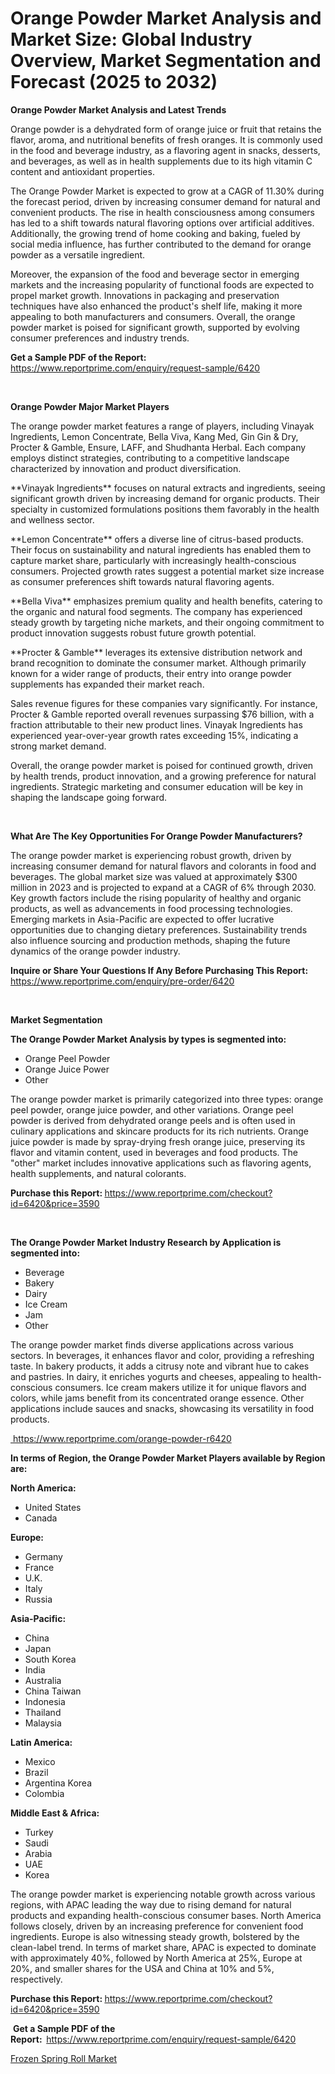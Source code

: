 <p><h1>Orange Powder Market Analysis and Market Size: Global Industry Overview, Market Segmentation and Forecast (2025 to 2032)</h1></p><p><strong>Orange Powder Market Analysis and Latest Trends</strong></p>
<p><p>Orange powder is a dehydrated form of orange juice or fruit that retains the flavor, aroma, and nutritional benefits of fresh oranges. It is commonly used in the food and beverage industry, as a flavoring agent in snacks, desserts, and beverages, as well as in health supplements due to its high vitamin C content and antioxidant properties.</p><p>The Orange Powder Market is expected to grow at a CAGR of 11.30% during the forecast period, driven by increasing consumer demand for natural and convenient products. The rise in health consciousness among consumers has led to a shift towards natural flavoring options over artificial additives. Additionally, the growing trend of home cooking and baking, fueled by social media influence, has further contributed to the demand for orange powder as a versatile ingredient. </p><p>Moreover, the expansion of the food and beverage sector in emerging markets and the increasing popularity of functional foods are expected to propel market growth. Innovations in packaging and preservation techniques have also enhanced the product's shelf life, making it more appealing to both manufacturers and consumers. Overall, the orange powder market is poised for significant growth, supported by evolving consumer preferences and industry trends.</p></p>
<p><strong>Get a Sample PDF of the Report:&nbsp;</strong> <a href="https://www.reportprime.com/enquiry/request-sample/6420?utm_campaign=1894&utm_medium=2&utm_source=Github&utm_content=ia&utm_term=19032025&utm_id=orange-powder">https://www.reportprime.com/enquiry/request-sample/6420</a></p>
<p>&nbsp;</p>
<p><strong>Orange Powder Major Market Players</strong></p>
<p><p>The orange powder market features a range of players, including Vinayak Ingredients, Lemon Concentrate, Bella Viva, Kang Med, Gin Gin & Dry, Procter & Gamble, Ensure, LAFF, and Shudhanta Herbal. Each company employs distinct strategies, contributing to a competitive landscape characterized by innovation and product diversification.</p><p>**Vinayak Ingredients** focuses on natural extracts and ingredients, seeing significant growth driven by increasing demand for organic products. Their specialty in customized formulations positions them favorably in the health and wellness sector.</p><p>**Lemon Concentrate** offers a diverse line of citrus-based products. Their focus on sustainability and natural ingredients has enabled them to capture market share, particularly with increasingly health-conscious consumers. Projected growth rates suggest a potential market size increase as consumer preferences shift towards natural flavoring agents.</p><p>**Bella Viva** emphasizes premium quality and health benefits, catering to the organic and natural food segments. The company has experienced steady growth by targeting niche markets, and their ongoing commitment to product innovation suggests robust future growth potential.</p><p>**Procter & Gamble** leverages its extensive distribution network and brand recognition to dominate the consumer market. Although primarily known for a wider range of products, their entry into orange powder supplements has expanded their market reach.</p><p>Sales revenue figures for these companies vary significantly. For instance, Procter & Gamble reported overall revenues surpassing $76 billion, with a fraction attributable to their new product lines. Vinayak Ingredients has experienced year-over-year growth rates exceeding 15%, indicating a strong market demand.</p><p>Overall, the orange powder market is poised for continued growth, driven by health trends, product innovation, and a growing preference for natural ingredients. Strategic marketing and consumer education will be key in shaping the landscape going forward.</p></p>
<p>&nbsp;</p>
<p><strong>What Are The Key Opportunities For Orange Powder Manufacturers?</strong></p>
<p><p>The orange powder market is experiencing robust growth, driven by increasing consumer demand for natural flavors and colorants in food and beverages. The global market size was valued at approximately $300 million in 2023 and is projected to expand at a CAGR of 6% through 2030. Key growth factors include the rising popularity of healthy and organic products, as well as advancements in food processing technologies. Emerging markets in Asia-Pacific are expected to offer lucrative opportunities due to changing dietary preferences. Sustainability trends also influence sourcing and production methods, shaping the future dynamics of the orange powder industry.</p></p>
<p><strong>Inquire or Share Your Questions If Any Before Purchasing This Report:</strong> <a href="https://www.reportprime.com/enquiry/pre-order/6420?utm_campaign=1894&utm_medium=2&utm_source=Github&utm_content=ia&utm_term=19032025&utm_id=orange-powder">https://www.reportprime.com/enquiry/pre-order/6420</a></p>
<p>&nbsp;</p>
<p><strong>Market Segmentation</strong></p>
<p><strong>The Orange Powder Market Analysis by types is segmented into:</strong></p>
<p><ul><li>Orange Peel Powder</li><li>Orange Juice Power</li><li>Other</li></ul></p>
<p><p>The orange powder market is primarily categorized into three types: orange peel powder, orange juice powder, and other variations. Orange peel powder is derived from dehydrated orange peels and is often used in culinary applications and skincare products for its rich nutrients. Orange juice powder is made by spray-drying fresh orange juice, preserving its flavor and vitamin content, used in beverages and food products. The "other" market includes innovative applications such as flavoring agents, health supplements, and natural colorants.</p></p>
<p><strong>Purchase this Report:&nbsp;</strong><a href="https://www.reportprime.com/checkout?id=6420&price=3590&utm_campaign=1894&utm_medium=2&utm_source=Github&utm_content=ia&utm_term=19032025&utm_id=orange-powder">https://www.reportprime.com/checkout?id=6420&price=3590</a></p>
<p>&nbsp;</p>
<p><strong>The Orange Powder Market Industry Research by Application is segmented into:</strong></p>
<p><ul><li>Beverage</li><li>Bakery</li><li>Dairy</li><li>Ice Cream</li><li>Jam</li><li>Other</li></ul></p>
<p><p>The orange powder market finds diverse applications across various sectors. In beverages, it enhances flavor and color, providing a refreshing taste. In bakery products, it adds a citrusy note and vibrant hue to cakes and pastries. In dairy, it enriches yogurts and cheeses, appealing to health-conscious consumers. Ice cream makers utilize it for unique flavors and colors, while jams benefit from its concentrated orange essence. Other applications include sauces and snacks, showcasing its versatility in food products.</p></p>
<p><a href="https://www.reportprime.com/orange-powder-r6420?utm_campaign=1894&utm_medium=2&utm_source=Github&utm_content=ia&utm_term=19032025&utm_id=orange-powder">&nbsp;https://www.reportprime.com/orange-powder-r6420</a></p>
<p><strong>In terms of Region, the Orange Powder Market Players available by Region are:</strong></p>
<p>
    <p> <strong> North America: </strong>
        <ul>
            <li>United States</li>
            <li>Canada</li>
        </ul>
        </p> 
    <p> <strong> Europe: </strong>
        <ul>
            <li>Germany</li>
            <li>France</li>
            <li>U.K.</li>
            <li>Italy</li>
            <li>Russia</li>
        </ul>
        </p> 
    <p> <strong> Asia-Pacific: </strong>
        <ul>
            <li>China</li>
            <li>Japan</li>
            <li>South Korea</li>
            <li>India</li>
            <li>Australia</li>
            <li>China Taiwan</li>
            <li>Indonesia</li>
            <li>Thailand</li>
            <li>Malaysia</li>
        </ul>
        </p> 
    <p> <strong> Latin America: </strong>
        <ul>
            <li>Mexico</li>
            <li>Brazil</li>
            <li>Argentina Korea</li>
            <li>Colombia</li>
        </ul>
        </p> 
    <p> <strong> Middle East & Africa: </strong>
        <ul>
            <li>Turkey</li>
            <li>Saudi</li>
            <li>Arabia</li>
            <li>UAE</li>
            <li>Korea</li>
        </ul>
    </p>
    </p>
<p><p>The orange powder market is experiencing notable growth across various regions, with APAC leading the way due to rising demand for natural products and expanding health-conscious consumer bases. North America follows closely, driven by an increasing preference for convenient food ingredients. Europe is also witnessing steady growth, bolstered by the clean-label trend. In terms of market share, APAC is expected to dominate with approximately 40%, followed by North America at 25%, Europe at 20%, and smaller shares for the USA and China at 10% and 5%, respectively.</p></p>
<p><strong>Purchase this Report: </strong><a href="https://www.reportprime.com/checkout?id=6420&price=3590&utm_campaign=1894&utm_medium=2&utm_source=Github&utm_content=ia&utm_term=19032025&utm_id=orange-powder">https://www.reportprime.com/checkout?id=6420&price=3590</a></p>
<p>&nbsp;<strong>Get a Sample PDF of the Report:&nbsp;&nbsp;</strong><a href="https://www.reportprime.com/enquiry/request-sample/6420?utm_campaign=1894&utm_medium=2&utm_source=Github&utm_content=ia&utm_term=19032025&utm_id=orange-powder">https://www.reportprime.com/enquiry/request-sample/6420</a></p>
<p><strong></strong></p>
<p><p><a href="https://github.com/kelttnandan9/Market-Research-Report-List-1/blob/main/frozen-spring-roll-market.md?utm_campaign=1894&utm_medium=2&utm_source=Github&utm_content=ia&utm_term=19032025&utm_id=orange-powder">Frozen Spring Roll Market</a></p></p>